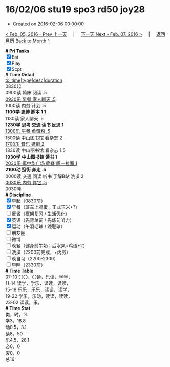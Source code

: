 # 16/02/06 stu19 spo3 rd50 joy28

- Created on 2016-02-06 00:00:00

[< Feb. 05, 2016 - Prev 上一天](/_archived/lifelogs/2016/02/d05.md) &nbsp; &nbsp; | &nbsp; &nbsp; [下一天 Next - Feb. 07, 2016 >](/_archived/lifelogs/2016/02/d07.md) &nbsp; &nbsp; |  &nbsp; &nbsp; [返回月历 Back to Month ^](/_archived/lifelogs/2016/02/index.md)
<br/><div><b># Pri Tasks</b></div><div><input checked="true" type="checkbox"/>Eat</div><div><input checked="true" type="checkbox"/>Play</div><div><input checked="true" type="checkbox"/>Scpt</div><div><b># Time Detail</b></div><div><u>to_time|type|desc|duration</u></div><div>0830起</div><div>0900读 赖床 阅读 .5</div><div><u>0930乐 早餐 家人聊天 .5</u></div><div>1000读 内务 计划 .5</div><div><b>1100学 更博 脚本 1</b><b> 1</b></div><div>1130读 家人聊天 .5</div><div><b>1230学 思考 交通 读书 反思 1</b></div><div><u>1300乐 午餐 鱼蛋粉 .5</u></div><div>1500读 中山图书馆 看杂志 2</div><div><u>1700乐 音乐 逛街 2</u></div><div>1830读 中山图书馆 看杂志 1.5</div><div><b>1930学 中山图书馆 读书 1</b></div><div><u>2030乐 逛中华广场 晚餐 豚一拉面 1</u></div><div><b>2100动 逛街 奔走 .5</b></div><div>0000读 交通 阅读 听书 了解B站 洗澡 3</div><div><u>0030乐 内务 其它 .5</u></div><div>0030睡</div><div><b># Discipline</b></div><div><input checked="true" type="checkbox"/>早起（0830前）</div><div><input checked="true" type="checkbox"/>早餐（班车上鸡蛋；正式玉米+?）</div><div><input type="checkbox"/>反省（框架复习 / 生活优化）</div><div><input checked="true" type="checkbox"/>英语（先背单词 / 先炼句听力）</div><div><input checked="true" type="checkbox"/>运动（午羽毛球 / 晚毽球）</div><div><input type="checkbox"/>朋友圈</div><div><input type="checkbox"/>微博</div><div><input type="checkbox"/>晚餐（健身前牛奶；后水果+鸡蛋*2）</div><div><input type="checkbox"/>洗澡（2200前完成，+内务）</div><div><input type="checkbox"/>晚自习（2200-2300）</div><div><input type="checkbox"/>早睡（2330前）</div><div><b># Time Table</b></div><div>07-10 〇〇，〇读，乐读，学学，</div><div>11-14 读学，学乐，读读，读读，</div><div>15-18 乐乐，乐乐，读读，读学，</div><div>19-22 学乐，乐动，读读，读读，</div><div>23-02 读读，乐。</div><div><b># Time Stat</b></div><div>类，时，%</div><div>学3，18.8</div><div>动0.5，3.1</div><div>读8，50</div><div>乐4.5，28.1</div><div>必0，0</div><div>废0，0</div><div>总16</div>
